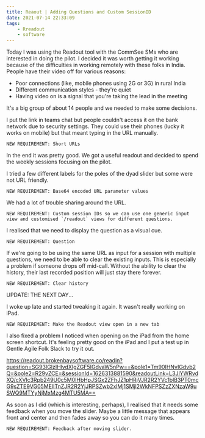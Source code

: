 ```yaml
---
title: Reaout | Adding Questions and Custom SessionID
date: 2021-07-14 22:33:09
tags:
	- Rreadout
	- software
---
```


Today I was using the Readout tool with the CommSee SMs who are interested in doing the pilot. I decided it was worth getting it working because of the difficulties in working remotely with these folks in India. People have their video off for various reasons:

-   Poor connections (like, mobile phones using 2G or 3G) in rural India
-   Different communication styles - they're quiet
-   Having video on is a signal that you're taking the lead in the meeting

It's a big group of about 14 people and we needed to make some decisions.

I put the link in teams chat but people couldn't access it on the bank network due to security settings. They could use their phones (lucky it works on mobile) but that meant typing in the URL manually.

    NEW REQUIREMENT: Short URLs

In the end it was pretty good. We got a useful readout and decided to spend the weekly sessions focusing on the pilot.

I tried a few different labels for the poles of the dyad slider but some were not URL friendly.

    NEW REQUIREMENT: Base64 encoded URL parameter values

We had a lot of trouble sharing around the URL.

    NEW REQUIREMENT: Custom session IDs so we can use one generic input view and customised `/readout` views for different questions.

I realised that we need to display the question as a visual cue.

    NEW REQUIREMENT: Question

If we're going to be using the same URL as input for a session with multiple questions, we need to be able to clear the existing inputs. This is especially a problem if someone drops off mid-call. Without the ability to clear the history, their last recorded position will just stay there forever.

    NEW REQUIREMENT: Clear history

UPDATE: THE NEXT DAY...

I woke up late and started tweaking it again. It wasn't really working on iPad.

    NEW REQUIREMENT: Make the Readout view open in a new tab

I also fixed a problem I noticed when opening on the iPad from the home screen shortcut. It's feeling pretty good on the iPad and I put a test up in Gentle Agile Folk Slack to try it out.

<https://readout.brokenbaysoftware.co/readin?question=SG93IGlzIHlvdXIgZGF5IGdvaW5nPw==&pole1=Tm90IHNvIGdvb2Q=&pole2=R29vZCE=&sessionId=1626313881590&readoutLink=L3JlYWRvdXQ/cXVlc3Rpb249U0c5M0lHbHpJSGx2ZFhJZ1pHRjVJR2R2YVc1blB3PT0mcG9sZTE9VG05MElITnZJR2R2YjJRPSZwb2xlMj1SMjl2WkNFPSZzZXNzaW9uSWQ9MTYyNjMxMzg4MTU5MA==>

As soon as I did (which is interesting, perhaps), I realised that it needs some feedback when you move the slider. Maybe a little message that appears front and center and then fades away so you can do it many times.

    NEW REQUIREMENT: Feedback after moving slider.
